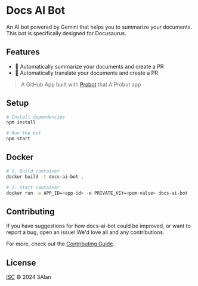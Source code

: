 # Docs AI Bot

An AI bot powered by Gemini that helps you to summarize your documents. This bot is specifically designed for Docusaurus.

## Features

- 🤖 Automatically summarize your documents and create a PR
- 🤖 Automatically translate your documents and create a PR

> A GitHub App built with [Probot](https://github.com/probot/probot) that A Probot app

## Setup

```sh
# Install dependencies
npm install

# Run the bot
npm start
```

## Docker

```sh
# 1. Build container
docker build -t docs-ai-bot .

# 2. Start container
docker run -e APP_ID=<app-id> -e PRIVATE_KEY=<pem-value> docs-ai-bot
```

## Contributing

If you have suggestions for how docs-ai-bot could be improved, or want to report a bug, open an issue! We'd love all and any contributions.

For more, check out the [Contributing Guide](CONTRIBUTING.md).

## License

[ISC](LICENSE) © 2024 3Alan
